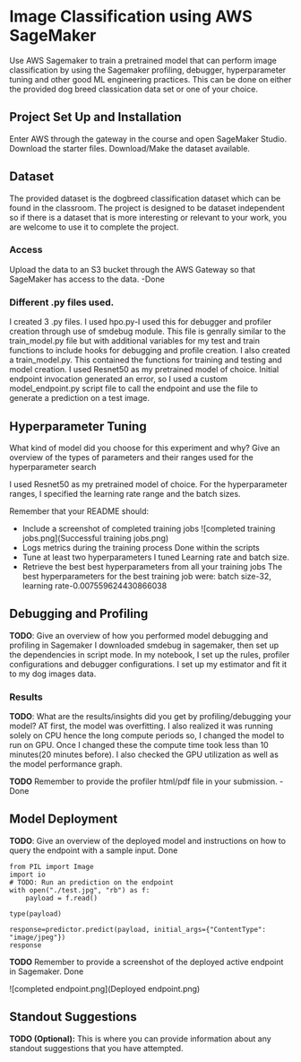 # Image Classification using AWS SageMaker

Use AWS Sagemaker to train a pretrained model that can perform image classification by using the Sagemaker profiling, debugger, hyperparameter tuning and other good ML engineering practices. This can be done on either the provided dog breed classication data set or one of your choice.

## Project Set Up and Installation
Enter AWS through the gateway in the course and open SageMaker Studio. 
Download the starter files.
Download/Make the dataset available. 

## Dataset
The provided dataset is the dogbreed classification dataset which can be found in the classroom.
The project is designed to be dataset independent so if there is a dataset that is more interesting or relevant to your work, you are welcome to use it to complete the project.

### Access
Upload the data to an S3 bucket through the AWS Gateway so that SageMaker has access to the data. 
-Done

### Different .py files used.
I created 3 .py files.
 I used hpo.py-I used this for debugger and profiler creation through use of smdebug module. This file is genrally similar to the train_model.py file but with additional variables for my test and train functions to include hooks for debugging and profile creation.
I also created a train_model.py. This contained the functions for training and testing and model creation. I used Resnet50 as my pretrained model of choice.
Initial endpoint invocation generated an error, so I used a custom model_endpoint.py script file to call the endpoint and use the file to generate a prediction on a test image.

## Hyperparameter Tuning
What kind of model did you choose for this experiment and why? Give an overview of the types of parameters and their ranges used for the hyperparameter search

I used Resnet50 as my pretrained model of choice.
For the hyperparameter ranges, I specified the learning rate range and the batch sizes.

Remember that your README should:
- Include a screenshot of completed training jobs
![completed training jobs.png](Successful training jobs.png)
- Logs metrics during the training process
Done within the scripts
- Tune at least two hyperparameters
I tuned Learning rate and batch size.
- Retrieve the best best hyperparameters from all your training jobs
The best hyperparameters for the best training job were:
batch size-32, learning rate-0.007559624430866038
## Debugging and Profiling
**TODO**: Give an overview of how you performed model debugging and profiling in Sagemaker
I downloaded smdebug in sagemaker, then set up the dependencies in script mode.
In my notebook, I set up the rules, profiler configurations and debugger configurations.
I set up my estimator and fit it to my dog images data.
### Results
**TODO**: What are the results/insights did you get by profiling/debugging your model?
AT first, the model was overfitting.
I also realized it was running solely on CPU hence the long compute periods so, I changed the model to run on GPU.
Once I changed these the compute time took less than 10 minutes(20 minutes before).
I also checked the GPU utilization as well as the model performance graph.

**TODO** Remember to provide the profiler html/pdf file in your submission.
-Done

## Model Deployment
**TODO**: Give an overview of the deployed model and instructions on how to query the endpoint with a sample input.
Done

```
from PIL import Image
import io
# TODO: Run an prediction on the endpoint
with open("./test.jpg", "rb") as f:
    payload = f.read()
    
type(payload)

response=predictor.predict(payload, initial_args={"ContentType": "image/jpeg"})
response
```

**TODO** Remember to provide a screenshot of the deployed active endpoint in Sagemaker.
Done

![completed endpoint.png](Deployed endpoint.png)

## Standout Suggestions
**TODO (Optional):** This is where you can provide information about any standout suggestions that you have attempted.
